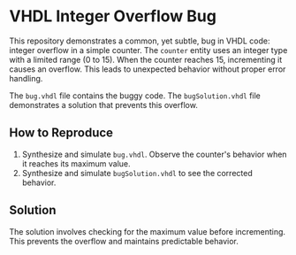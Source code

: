 # VHDL Integer Overflow Bug

This repository demonstrates a common, yet subtle, bug in VHDL code: integer overflow in a simple counter.  The `counter` entity uses an integer type with a limited range (0 to 15). When the counter reaches 15, incrementing it causes an overflow. This leads to unexpected behavior without proper error handling.

The `bug.vhdl` file contains the buggy code.  The `bugSolution.vhdl` file demonstrates a solution that prevents this overflow.

## How to Reproduce

1. Synthesize and simulate `bug.vhdl`.  Observe the counter's behavior when it reaches its maximum value.
2. Synthesize and simulate `bugSolution.vhdl` to see the corrected behavior.

## Solution

The solution involves checking for the maximum value before incrementing.  This prevents the overflow and maintains predictable behavior.

